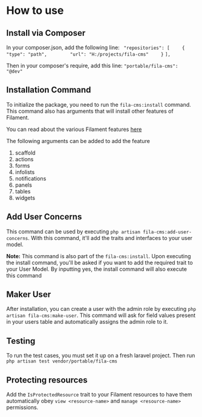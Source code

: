 #

# How to use

## Install via Composer

In your composer.json, add the following line:
` "repositories": [`
`    {`
`        "type": "path",`
`        "url": "H:/projects/fila-cms"`
`    }`
`],`

Then in your composer's require, add this line: `"portable/fila-cms": "@dev"`

## Installation Command

To initialize the package, you need to run the `fila-cms:install` command.
This command also has arguments that will install other features of Filament.

You can read about the various Filament features [here](https://filamentphp.com/docs/3.x/panels/installation)

The following arguments can be added to add the feature

1. scaffold
2. actions
3. forms
4. infolists
5. notifications
6. panels
7. tables
8. widgets

## Add User Concerns

This command can be used by executing `php artisan fila-cms:add-user-concerns`.
With this command, it'll add the traits and interfaces to your user model.

**Note:** This command is also part of the `fila-cms:install`.
Upon executing the install command, you'll be asked if you want to add the required trait to your User Model.
By inputting yes, the install command will also execute this command

## Maker User

After installation, you can create a user with the admin role by executing `php artisan fila-cms:make-user`.
This command will ask for field values present in your users table and automatically assigns the admin role to it.

## Testing

To run the test cases, you must set it up on a fresh laravel project. Then run `php artisan test vendor/portable/fila-cms`

## Protecting resources

Add the `IsProtectedResource` trait to your Filament resources to have them automatically obey `view <resource-name>` and `manage <resource-name>` permissions.
